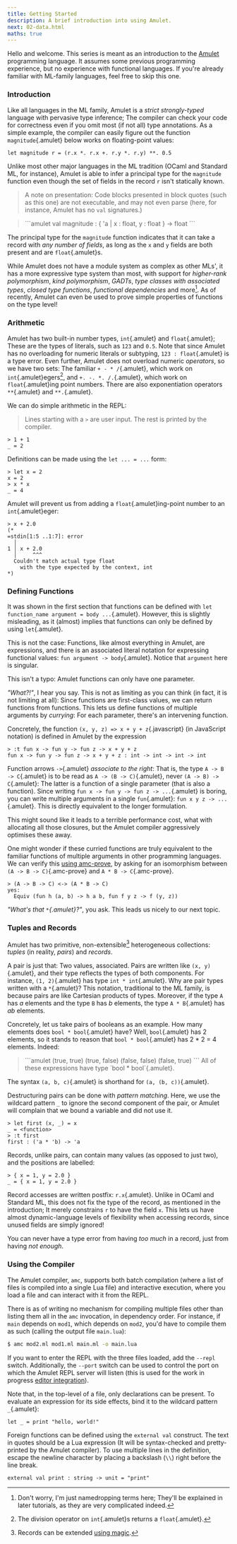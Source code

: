 ```yaml
---
title: Getting Started
description: A brief introduction into using Amulet.
next: 02-data.html
maths: true
---
```


Hello and welcome. This series is meant as an introduction to the [Amulet] programming language. It
assumes some previous programming experience, but no experience with
functional languages. If you're already familiar with ML-family
languages, feel free to skip this one.

### Introduction

Like all languages in the ML family, Amulet is a _strict_
_strongly-typed_ language with pervasive type inference; The compiler
can check your code for correctness even if you omit most (if not all)
type annotations. As a simple example, the compiler can easily figure
out the function `magnitude`{.amulet} below works on floating-point
values:

```amulet
let magnitude r = (r.x *. r.x +. r.y *. r.y) **. 0.5
```

Unlike most other major languages in the ML tradition (OCaml and
Standard ML, for instance), Amulet is able to infer a principal type for
the `magnitude` function even though the set of fields in the record `r`
isn't statically known.

> A note on presentation: Code blocks presented in block quotes (such as
> this one) are not executable, and may not even parse (here, for
> instance, Amulet has no `val` signatures.)

<blockquote>
```amulet
val magnitude : { 'a | x : float, y : float } -> float
```
</blockquote>

The principal type for the `magnitude` function indicates that it can
take a record with _any number of fields_, as long as the `x` and `y`
fields are both present and are `float`{.amulet}s.

While Amulet does not have a module system as complex as other MLs', it
has a more expressive type system than most, with support for
_higher-rank polymorphism_, _kind polymorphism_, _GADTs_, _type classes
with associated types_, _closed type functions_, _functional
dependencies_ and more[^1]. As of recently, Amulet can even be used to
prove simple properties of functions on the type level!

### Arithmetic

Amulet has two built-in number types, `int`{.amulet} and
`float`{.amulet}; These are the types of literals, such as `123` and
`0.5`. Note that since Amulet has no overloading for numeric literals or
subtyping, `123 : float`{.amulet} is a type error. Even further, Amulet
does not overload numeric _operators_, so we have two sets: The familiar
`+ - * /`{.amulet}, which work on `int`{.amulet}egers[^2], and `+. -. *.
/.`{.amulet}, which work on `float`{.amulet}ing point numbers. There are
also exponentiation operators `**`{.amulet} and `**.`{.amulet}.

We can do simple arithmetic in the
<span class=definition title="Read-eval-print-loop">REPL</span>:

> Lines starting with a `>` are user input. The rest is printed by the
> compiler.

```amulet
> 1 + 1
_ = 2
```

Definitions can be made using the `let ... = ...` form:

```amulet
> let x = 2
x = 2
> x * x
_ = 4
```

Amulet will prevent us from adding a `float`{.amulet}ing-point number to
an `int`{.amulet}eger:

```amulet
> x + 2.0
(*
=stdin[1:5 ..1:7]: error
  │ 
1 │ x + 2.0
  │     ^^^
  Couldn't match actual type float
    with the type expected by the context, int
*)
```

### Defining Functions

It was shown in the first section that functions can be defined with
`let function_name argument = body ...`{.amulet}. However, this is slightly
misleading, as it (almost) implies that functions can only be defined by
using `let`{.amulet}.

This is not the case: Functions, like almost everything in Amulet, are
expressions, and there is an associated literal notation for expressing
functional values: `fun argument -> body`{.amulet}. Notice that
`argument` here is singular.

This isn't a typo: Amulet functions can only have one parameter.

_"What?!"_, I hear you say. This is not as limiting as you can think (in
fact, it is not limiting at all): Since functions are first-class
values, we can return functions from functions. This lets us define
functions of multiple arguments by _currying_: For each parameter,
there's an intervening function.

Concretely, the function `(x, y, z) => x + y + z`{.javascript} (in
JavaScript notation) is defined in Amulet by the expression

```amulet
> :t fun x -> fun y -> fun z -> x + y + z
fun x -> fun y -> fun z -> x + y + z : int -> int -> int -> int
```

Function arrows `->`{.amulet} _associate to the right_: That is, the
type `A -> B -> C`{.amulet} is to be read as `A -> (B -> C)`{.amulet},
never `(A -> B) -> C`{.amulet}: The latter is a function of a single
parameter (that is also a function).  Since writing `fun x -> fun y ->
fun z -> ...`{.amulet} is boring, you can write multiple arguments in a
single `fun`{.amulet}: `fun x y z -> ...`{.amulet}. This is directly
equivalent to the longer formulation.

This might sound like it leads to a terrible performance cost, what with
allocating all those closures, but the Amulet compiler aggressively
optimises these away.

One might wonder if these curried functions are truly equivalent to the
familiar functions of multiple arguments in other programming languages.
We can verify this [using amc-prove], by asking
for an isomorphism between `(A -> B -> C)`{.amc-prove} and `A * B ->
C`{.amc-prove}.

```amc-prove
> (A -> B -> C) <-> (A * B -> C)
yes:
  Equiv (fun h (a, b) -> h a b, fun f y z -> f (y, z))
```

_"What's that `*`{.amulet}?"_, you ask. This leads us nicely to our next
topic.

### Tuples and Records

Amulet has two primitive, non-extensible[^3] heterogeneous collections:
_tuples_ (in reality, _pairs_) and _records_.

A pair is just that: Two values, associated. Pairs are written like `(x,
y)`{.amulet}, and their type reflects the types of both components. For
instance, `(1, 2)`{.amulet} has type `int * int`{.amulet}. Why are pair
types written with a `*`{.amulet}? This notation, traditional to the ML
family, is because pairs are like Cartesian products of types. Moreover,
if the type `A` has $a$ elements and the type `B` has $b$ elements, the
type `A * B`{.amulet} has $ab$ elements.

Concretely, let us take pairs of booleans as an example. How many
elements does `bool * bool`{.amulet} have? Well, `bool`{.amulet} has 2
elements, so it stands to reason that `bool * bool`{.amulet} has 2 * 2 =
4 elements. Indeed:

<blockquote>
```amulet
(true, true)
(true, false)
(false, false)
(false, true)
```
All of these expressions have type `bool * bool`{.amulet}.
</blockquote>

The syntax `(a, b, c)`{.amulet} is shorthand for `(a, (b, c))`{.amulet}.

Destructuring pairs can be done with _pattern matching_. Here, we use
the wildcard pattern `_` to ignore the second component of the pair, or
Amulet will complain that we bound a variable and did not use it.

```amulet
> let first (x, _) = x
_ = <function>
> :t first
first : ('a * 'b) -> 'a
```

Records, unlike pairs, can contain many values (as opposed to just two),
and the positions are labelled:

```amulet
> { x = 1, y = 2.0 }
_ = { x = 1, y = 2.0 }
```

Record accesses are written postfix: `r.x`{.amulet}. Unlike in OCaml and
Standard ML, this does not fix the type of the record, as mentioned in
the introduction; It merely constrains `r` to have the field `x`. This
lets us have almost dynamic-language levels of flexibility when
accessing records, since unused fields are simply ignored!

You can never have a type error from having _too much_ in a record, just
from having _not enough_.

### Using the Compiler

The Amulet compiler, `amc`, supports both batch compilation (where a
list of files is compiled into a single Lua file) and interactive
execution, where you load a file and can interact with it from the REPL.

There is as of writing no mechanism for compiling multiple files other
than listing them all in the `amc` invocation, in dependency order. For
instance, if `main` depends on `mod1`, which depends on `mod2`, you'd
have to compile them as such (calling the output file `main.lua`):

```bash
$ amc mod2.ml mod1.ml main.ml -o main.lua
```

If you want to enter the REPL with the three files loaded, add the
`--repl` switch. Additionally, the `--port` switch can be used to
control the port on which the Amulet REPL server will listen (this is
used for the work in progress [editor integration]).

Note that, in the top-level of a file, only declarations can be present.
To evaluate an expression for its side effects, bind it to the wildcard
pattern `_`{.amulet}:

```amulet
let _ = print "hello, world!"
```

Foreign functions can be defined using the `external val` construct. The
text in quotes should be a Lua expression (It will be syntax-checked and
pretty-printed by the Amulet compiler). To use multiple lines in the
definition, escape the newline character by placing a backslash (` \\ `)
right before the line break.

```amulet
external val print : string -> unit = "print"
```


[^1]: Don't worry, I'm just namedropping terms here; They'll be
explained in later tutorials, as they are very complicated indeed.

[^2]: The division operator on `int`{.amulet}s returns a
`float`{.amulet}.

[^3]: Records can be extended [using magic](https://abby.how/posts/2019-09-22.html).

[editor integration]: https://github.com/amuletml/amulet/tree/master/editor
[using amc-prove]: https://abby.how/posts/2019-09-29.html
[Amulet]: https://github.com/amuletml/amulet

